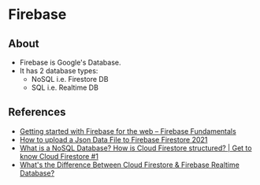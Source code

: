 # Firebase

## About

- Firebase is Google's Database.
- It has 2 database types:
  - NoSQL i.e. Firestore DB
  - SQL i.e. Realtime DB

## References

- [Getting started with Firebase for the web – Firebase Fundamentals](https://www.youtube.com/watch?v=rQvOAnNvcNQ)
- [How to upload a Json Data File to Firebase Firestore 2021](https://www.youtube.com/watch?v=I11O0UVp8PQ)
- [What is a NoSQL Database? How is Cloud Firestore structured? | Get to know Cloud Firestore #1](https://www.youtube.com/watch?v=v_hR4K4auoQ)
- [What's the Difference Between Cloud Firestore & Firebase Realtime Database?](https://www.youtube.com/watch?v=KeIx-mArUck)
